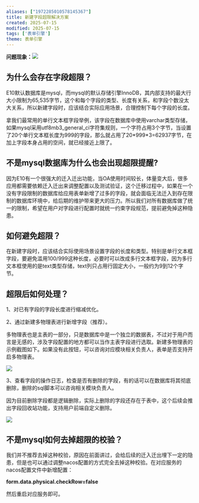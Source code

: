 ```yaml
---
aliases: ["1972285010578145367"]
title: 新建字段超限解决方案
created: 2025-07-15
modified: 2025-07-15
tags: ['表单引擎']
theme: 表单引擎
---
```


**问题现象：**![](https://myhelpdoc.oss-cn-heyuan.aliyuncs.com/mdimages/caf1f2e82111a35f890d6d0f0cbcef0d.jpg)

## **为什么会存在字段超限？**

E10默认数据库是mysql，而mysql的默认存储引擎InnoDB，其内部支持的最大行大小限制为65,535字节，这个和每个字段的类型、长度有关系，和字段个数没太大关系，所以新建字段时，应该结合实际应用场景，合理控制下每个字段的长度。

拿我们最常用的单行文本框字段举例，该字段在数据库中使用varchar类型存储，如果mysql采用utf8mb3\_general\_ci字符集规则，一个字符占用3个字节，当设置了20个单行文本框长度为999的字段，那么就占用了20\*999\*3=62937字节，在加上字段本身占用的空间，就已经接近上限了。

## **不是mysql数据库为什么也会出现超限提醒?**

因为E10有一个很强大的迁入迁出功能，当OA使用时间较长，体量变大后，很多应用都需要依赖迁入迁出来调整配置以及测试验证，这个迁移过程中，如果在一个没有字段限制的数据库给应用表单新增了过多的字段，就会面临无法迁入到存在限制的数据库环境中，给后期的维护带来更大的压力。所以我们对所有数据库做了统一的限制，希望在用户对字段进行配置时就统一约束字段规范，提前避免掉这种隐患。

## **如何避免超限？**

在新建字段时，应该结合实际使用场景设置字段的长度和类型。特别是单行文本框字段，要避免滥用100/999这种长度，必要时可以改成多行文本框字段，因为多行文本框使用的是text类型存储，text列只占用行固定大小，一般约为9到12个字节。

## **超限后如何处理？**

1、对已有字段的字段长度进行缩减优化。

2、通过新建多物理表进行新增字段（推荐）。

多物理表也是主表的一部分，只是数据库中是一个独立的数据表，不过对于用户而言是无感的，涉及字段配置的地方都可以当作主表字段进行选取。新建多物理表的示例截图如下。如果没有此按钮，可以咨询对应模块相关负责人，表单是否支持开启多物理表。

![](https://myhelpdoc.oss-cn-heyuan.aliyuncs.com/mdimages/7a0093a0d79dd4057c808c41b2d90bb3.jpg)

3、查看字段的操作日志，检查是否有删除的字段，有的话可以在数据库将其彻底删除，删除的sql脚本可以咨询相关模块负责人。

因为目前删除字段都是逻辑删除，实际上删除的字段还存在于表中，这个后续会推出字段回收站功能，支持用户前端自定义删除。

![](https://myhelpdoc.oss-cn-heyuan.aliyuncs.com/mdimages/22be54e7b7014c263b000f6a6fd83f9c.jpg)

## **不是mysql如何去掉超限的校验？**

我们并不推荐去掉这种校验，原因在前面讲过，会给后续的迁入迁出埋下一定的隐患，但是也可以通过调整nacos配置的方式完全去掉这种校验。在对应服务的nacos配置文件中新增配置：

**form.data.physical.checkRow=false**

然后重启对应服务即可。

